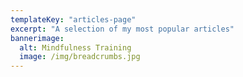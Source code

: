 ```yaml
---
templateKey: "articles-page"
excerpt: "A selection of my most popular articles"
bannerimage:
  alt: Mindfulness Training
  image: /img/breadcrumbs.jpg
---
```

